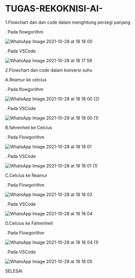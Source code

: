 # TUGAS-REKOKNISI-AI-
1.Flowchart dan dan code dalam menghitung persegi panjang

. Pada flowgorithm

![WhatsApp Image 2021-10-28 at 18 18 00](https://user-images.githubusercontent.com/93032930/139363470-8fd323f6-b9c9-43a4-a089-277e9edcc3e3.jpeg)

. Pada VSCode

![WhatsApp Image 2021-10-28 at 18 17 59](https://user-images.githubusercontent.com/93032930/139363505-103c79aa-2722-48d3-871b-0184e3b74ce2.jpeg)

2.Flowchart dan code dalam konversi suhu

A.Reamur ke celcius

. Pada flowgorithm

![WhatsApp Image 2021-10-28 at 18 18 00 (2)](https://user-images.githubusercontent.com/93032930/139363629-c2c6eda5-75b6-40e9-8f6b-154ed8e652be.jpeg)

. Pada VSCode

![WhatsApp Image 2021-10-28 at 18 18 00 (1)](https://user-images.githubusercontent.com/93032930/139363704-e1237136-e9b4-436d-acd1-8ba3a1c9fe17.jpeg)

B.fahrenheit ke Celcius

. Pada Flowgorithm

![WhatsApp Image 2021-10-28 at 18 18 01](https://user-images.githubusercontent.com/93032930/139363852-3f4e3e6b-525b-4649-bc55-a998a22804c1.jpeg)

. Pada VSCode

![WhatsApp Image 2021-10-28 at 18 18 01 (1)](https://user-images.githubusercontent.com/93032930/139363908-79c25703-e85c-49e1-a77c-2b554f0e2655.jpeg)

C.Celcius ke Reamur

. Pada Flowgorithm

![WhatsApp Image 2021-10-28 at 18 18 02](https://user-images.githubusercontent.com/93032930/139364025-3edbee96-274e-4899-b41e-e0576cbb4411.jpeg)

. Pada VSCode

![WhatsApp Image 2021-10-28 at 18 18 04](https://user-images.githubusercontent.com/93032930/139364071-86339f99-81e0-4e54-9e57-4141aa271f8c.jpeg)

D.Celcius ke Fahrenheit

. Pada Flowgorithm

![WhatsApp Image 2021-10-28 at 18 18 04 (1)](https://user-images.githubusercontent.com/93032930/139364151-1f700577-15dc-4819-b2fc-6e8b3e1f0866.jpeg)

. Pada VSCode

![WhatsApp Image 2021-10-28 at 18 18 05](https://user-images.githubusercontent.com/93032930/139364209-6add8a9e-2cdd-4cb2-a02f-5fbd7d2c09b1.jpeg)

SELESAI












